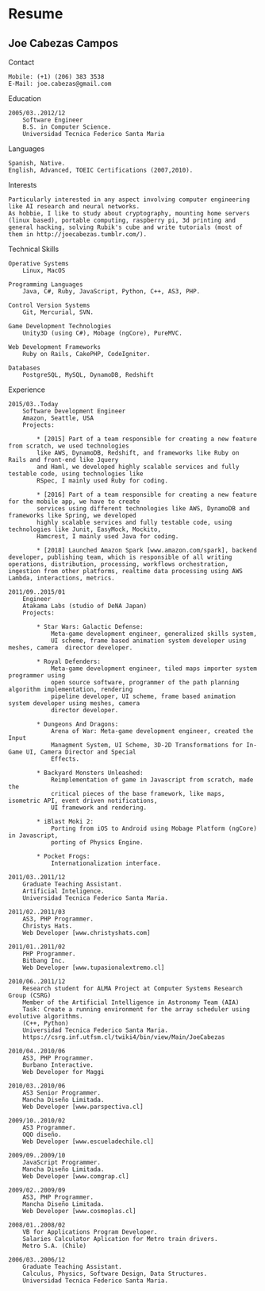 Resume
================

Joe Cabezas Campos
------------------

Contact

	Mobile: (+1) (206) 383 3538
	E-Mail: joe.cabezas@gmail.com

Education

	2005/03..2012/12
		Software Engineer
		B.S. in Computer Science.
		Universidad Tecnica Federico Santa Maria

Languages

	Spanish, Native.
	English, Advanced, TOEIC Certifications (2007,2010).

Interests

	Particularly interested in any aspect involving computer engineering like AI research and neural networks.
	As hobbie, I like to study about cryptography, mounting home servers (linux based), portable computing, raspberry pi, 3d printing and general hacking, solving Rubik's cube and write tutorials (most of them in http://joecabezas.tumblr.com/).

Technical Skills

	Operative Systems
		Linux, MacOS

	Programming Languages
		Java, C#, Ruby, JavaScript, Python, C++, AS3, PHP.

	Control Version Systems
		Git, Mercurial, SVN.

	Game Development Technologies
		Unity3D (using C#), Mobage (ngCore), PureMVC.

	Web Development Frameworks
		Ruby on Rails, CakePHP, CodeIgniter.

	Databases
		PostgreSQL, MySQL, DynamoDB, Redshift

Experience

	2015/03..Today
		Software Development Engineer
		Amazon, Seattle, USA
		Projects:

			* [2015] Part of a team responsible for creating a new feature from scratch, we used technologies
			like AWS, DynamoDB, Redshift, and frameworks like Ruby on Rails and front-end like Jquery
			and Haml, we developed highly scalable services and fully testable code, using technologies like
			RSpec, I mainly used Ruby for coding.

			* [2016] Part of a team responsible for creating a new feature for the mobile app, we have to create
			services using different technologies like AWS, DynamoDB and frameworks like Spring, we developed
			highly scalable services and fully testable code, using technologies like Junit, EasyMock, Mockito,
			Hamcrest, I mainly used Java for coding.

			* [2018] Launched Amazon Spark [www.amazon.com/spark], backend developer, publishing team, which is responsible of all writing operations, distribution, processing, workflows orchestration, ingestion from other platforms, realtime data processing using AWS Lambda, interactions, metrics.

	2011/09..2015/01
		Engineer
		Atakama Labs (studio of DeNA Japan)
		Projects:

			* Star Wars: Galactic Defense:
				Meta-game development engineer, generalized skills system,
				UI scheme, frame based animation system developer using meshes, camera	director developer.

			* Royal Defenders:
				Meta-game development engineer, tiled maps importer system programmer using
				open source software, programmer of the path planning algorithm implementation, rendering
				pipeline developer, UI scheme, frame based animation system developer using meshes, camera
				director developer.

			* Dungeons And Dragons:
				Arena of War: Meta-game development engineer, created the Input
				Managment System, UI Scheme, 3D-2D Transformations for In-Game UI, Camera Director and Special
				Effects.

			* Backyard Monsters Unleashed:
				Reimplementation of game in Javascript from scratch, made the
				critical pieces of the base framework, like maps, isometric API, event driven notifications,
				UI framework and rendering.

			* iBlast Moki 2:
				Porting from iOS to Android using Mobage Platform (ngCore) in Javascript,
				porting of Physics Engine.

			* Pocket Frogs:
				Internationalization interface.

	2011/03..2011/12
		Graduate Teaching Assistant.
		Artificial Inteligence.
		Universidad Tecnica Federico Santa Maria.

	2011/02..2011/03
		AS3, PHP Programmer.
		Christys Hats.
		Web Developer [www.christyshats.com]

	2011/01..2011/02
		PHP Programmer.
		Bitbang Inc.
		Web Developer [www.tupasionalextremo.cl]

	2010/06..2011/12
		Research student for ALMA Project at Computer Systems Research Group (CSRG)
		Member of the Artificial Intelligence in Astronomy Team (AIA)
		Task: Create a running environment for the array scheduler using evolutive algorithms.
		(C++, Python)
		Universidad Tecnica Federico Santa Maria.
		https://csrg.inf.utfsm.cl/twiki4/bin/view/Main/JoeCabezas

	2010/04..2010/06
		AS3, PHP Programmer.
		Burbano Interactive.
		Web Developer for Maggi

	2010/03..2010/06
		AS3 Senior Programmer.
		Mancha Diseño Limitada.
		Web Developer [www.parspectiva.cl]

	2009/10..2010/02
		AS3 Programmer.
		OQO diseño.
		Web Developer [www.escueladechile.cl]

	2009/09..2009/10
		JavaScript Programmer.
		Mancha Diseño Limitada.
		Web Developer [www.comgrap.cl]

	2009/02..2009/09
		AS3, PHP Programmer.
		Mancha Diseño Limitada.
		Web Developer [www.cosmoplas.cl]

	2008/01..2008/02
		VB for Applications Program Developer.
		Salaries Calculator Aplication for Metro train drivers.
		Metro S.A. (Chile)

	2006/03..2006/12
		Graduate Teaching Assistant.
		Calculus, Physics, Software Design, Data Structures.
		Universidad Tecnica Federico Santa Maria.
